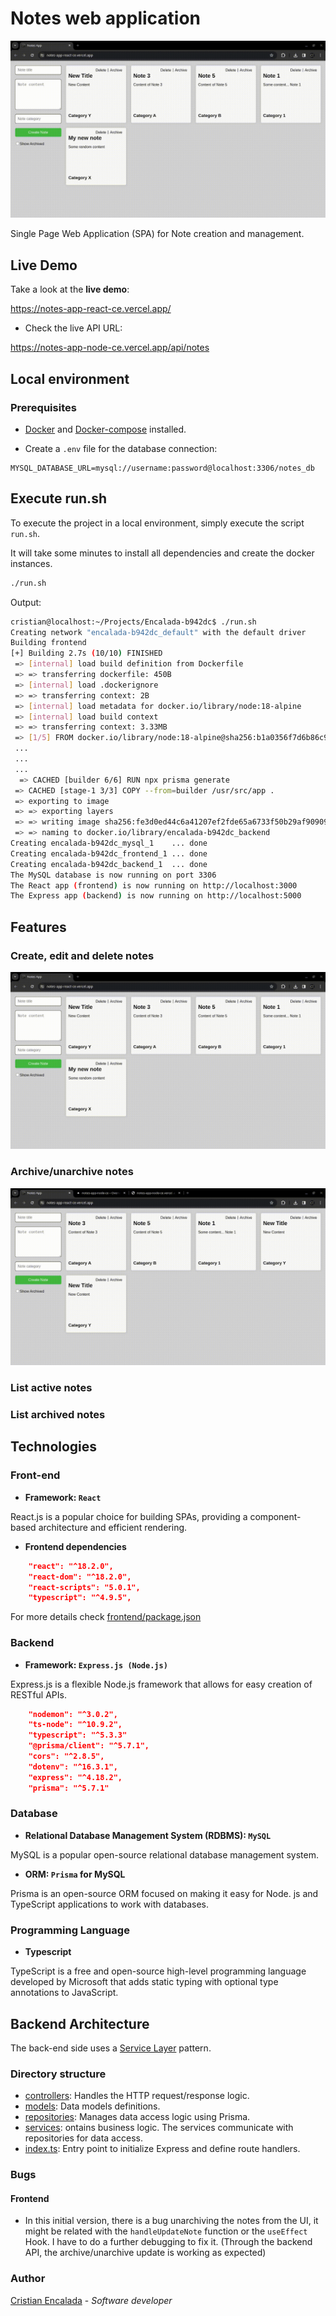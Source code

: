 # Notes web application

![Notes App](./frontend/public/assets/Create_edit_delete_note.gif)

 Single Page Web Application (SPA) for Note creation and management.

## Live Demo

Take a look at the __live demo__: 
 
 https://notes-app-react-ce.vercel.app/

* Check the live API URL:

https://notes-app-node-ce.vercel.app/api/notes

## Local environment

### Prerequisites
- [Docker](https://docs.docker.com/engine/install/) and [Docker-compose](https://docs.docker.com/compose/install/) installed.

- Create a `.env` file for the database connection:
```
MYSQL_DATABASE_URL=mysql://username:password@localhost:3306/notes_db
```


## Execute run.sh

To execute the project in a local environment, simply execute the script `run.sh`.

It will take some minutes to install all dependencies and create the docker instances.

```sh
./run.sh
```

Output:

```sh
cristian@localhost:~/Projects/Encalada-b942dc$ ./run.sh 
Creating network "encalada-b942dc_default" with the default driver
Building frontend
[+] Building 2.7s (10/10) FINISHED                                                                               docker:default
 => [internal] load build definition from Dockerfile                                                                       0.0s
 => => transferring dockerfile: 450B                                                                                       0.0s
 => [internal] load .dockerignore                                                                                          0.0s
 => => transferring context: 2B                                                                                            0.0s
 => [internal] load metadata for docker.io/library/node:18-alpine                                                          0.8s
 => [internal] load build context                                                                                          1.8s
 => => transferring context: 3.33MB                                                                                        1.7s
 => [1/5] FROM docker.io/library/node:18-alpine@sha256:b1a0356f7d6b86c958a06949d3db3f7fb27f95f627aa6157cb98bc65c801efa2    0.0s
 ...
 ...
 ...
  => CACHED [builder 6/6] RUN npx prisma generate                                                                           0.0s
 => CACHED [stage-1 3/3] COPY --from=builder /usr/src/app .                                                                0.0s
 => exporting to image                                                                                                     0.0s
 => => exporting layers                                                                                                    0.0s
 => => writing image sha256:fe3d0ed44c6a41207ef2fde65a6733f50b29af90909dfaf062a64dc1513586c6                               0.0s
 => => naming to docker.io/library/encalada-b942dc_backend                                                                 0.0s
Creating encalada-b942dc_mysql_1    ... done
Creating encalada-b942dc_frontend_1 ... done
Creating encalada-b942dc_backend_1  ... done
The MySQL database is now running on port 3306
The React app (frontend) is now running on http://localhost:3000
The Express app (backend) is now running on http://localhost:5000
```

## Features

### Create, edit and delete notes

![Create Notes demo](./frontend/public/assets/Create_edit_delete_note.gif)

### Archive/unarchive notes

![Archive / Unarchive demo](./frontend/public/assets/Archive_unarchive_demo.gif)


### List active notes

### List archived notes

## Technologies

### Front-end

* __Framework: `React`__

React.js is a popular choice for building SPAs, providing a component-based architecture and efficient rendering.

* __Frontend dependencies__

```json
    "react": "^18.2.0",
    "react-dom": "^18.2.0",
    "react-scripts": "5.0.1",
    "typescript": "^4.9.5",
```
For more details check [frontend/package.json](./frontend/package.json)

### Backend

* __Framework: `Express.js (Node.js)`__

Express.js is a flexible Node.js framework that allows for easy creation of RESTful APIs.

```json
    "nodemon": "^3.0.2",
    "ts-node": "^10.9.2",
    "typescript": "^5.3.3"
    "@prisma/client": "^5.7.1",
    "cors": "^2.8.5",
    "dotenv": "^16.3.1",
    "express": "^4.18.2",
    "prisma": "^5.7.1"
```
### Database

* __Relational Database Management System (RDBMS): `MySQL`__

MySQL is a popular open-source relational database management system. 

* __ORM: `Prisma` for MySQL__

Prisma is an open-source ORM focused on making it easy for Node. js and TypeScript applications to work with databases.

### Programming Language

* __Typescript__

TypeScript is a free and open-source high-level programming language developed by Microsoft that adds static typing with optional type annotations to JavaScript.

## Backend Architecture

The back-end side uses a [Service Layer](https://martinfowler.com/eaaCatalog/serviceLayer.html) pattern.

### Directory structure

* [controllers](./backend/src/controllers/): Handles the HTTP request/response logic.
* [models](./backend/src/models/): Data models definitions.
* [repositories](./backend/src/controllers/): Manages data access logic using Prisma.
* [services](./backend/src/services/): ontains business logic. The services communicate with repositories for data access.
* [index.ts](./backend/src/index.ts): Entry point to initialize Express and define route handlers.

### Bugs

#### Frontend

- In this initial version, there is a bug unarchiving the notes from the UI, it might be related with the `handleUpdateNote` function or the `useEffect` Hook. I have to do a further debugging to fix it. (Through the backend API, the archive/unarchive update is working as expected)

### Author

[Cristian Encalada](https://github.com/cristian-encalada) - _Software developer_
